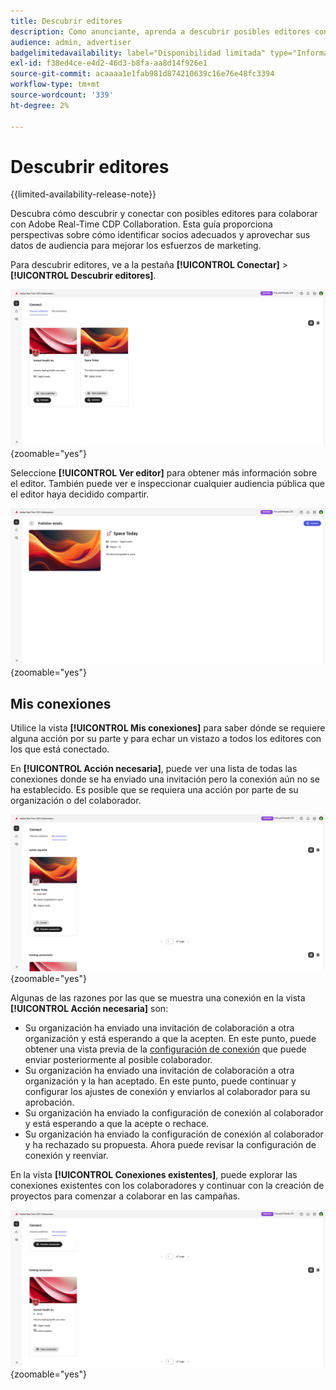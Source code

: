 ```yaml
---
title: Descubrir editores
description: Como anunciante, aprenda a descubrir posibles editores con los que colaborar mediante Adobe Real-Time CDP Collaboration
audience: admin, advertiser
badgelimitedavailability: label="Disponibilidad limitada" type="Informative" url="https://helpx.adobe.com/legal/product-descriptions/real-time-customer-data-platform-collaboration.html newtab=true"
exl-id: f38ed4ce-e4d2-46d3-b8fa-aa8d14f926e1
source-git-commit: acaaaa1e1fab981d874210639c16e76e48fc3394
workflow-type: tm+mt
source-wordcount: '339'
ht-degree: 2%

---
```


# Descubrir editores

{{limited-availability-release-note}}

Descubra cómo descubrir y conectar con posibles editores para colaborar con Adobe Real-Time CDP Collaboration. Esta guía proporciona perspectivas sobre cómo identificar socios adecuados y aprovechar sus datos de audiencia para mejorar los esfuerzos de marketing.

Para descubrir editores, ve a la pestaña **[!UICONTROL Conectar]** > **[!UICONTROL Descubrir editores]**.

![Página de descubrimiento de editores](/help/assets/connect/discover-publishers/discover-publishers-overview.png){zoomable="yes"}

Seleccione **[!UICONTROL Ver editor]** para obtener más información sobre el editor. También puede ver e inspeccionar cualquier audiencia pública que el editor haya decidido compartir.

![Ver perfil del editor](/help/assets/connect/discover-publishers/view-publisher-profile.png){zoomable="yes"}

## Mis conexiones

Utilice la vista **[!UICONTROL Mis conexiones]** para saber dónde se requiere alguna acción por su parte y para echar un vistazo a todos los editores con los que está conectado.

En **[!UICONTROL Acción necesaria]**, puede ver una lista de todas las conexiones donde se ha enviado una invitación pero la conexión aún no se ha establecido. Es posible que se requiera una acción por parte de su organización o del colaborador.

![Vista requerida para la acción en la pantalla Mis conexiones](/help/assets/connect/discover-publishers/action-required-view.png){zoomable="yes"}

Algunas de las razones por las que se muestra una conexión en la vista **[!UICONTROL Acción necesaria]** son:

* Su organización ha enviado una invitación de colaboración a otra organización y está esperando a que la acepten. En este punto, puede obtener una vista previa de la [configuración de conexión](/help/guide/glossary.md#connection-settings) que puede enviar posteriormente al posible colaborador.
* Su organización ha enviado una invitación de colaboración a otra organización y la han aceptado. En este punto, puede continuar y configurar los ajustes de conexión y enviarlos al colaborador para su aprobación.
* Su organización ha enviado la configuración de conexión al colaborador y está esperando a que la acepte o rechace.
* Su organización ha enviado la configuración de conexión al colaborador y ha rechazado su propuesta. Ahora puede revisar la configuración de conexión y reenviar.

En la vista **[!UICONTROL Conexiones existentes]**, puede explorar las conexiones existentes con los colaboradores y continuar con la creación de proyectos para comenzar a colaborar en las campañas.

![Vista de conexiones existentes en la pantalla Mis conexiones](/help/assets/connect/discover-publishers/existing-connections-view.png){zoomable="yes"}
